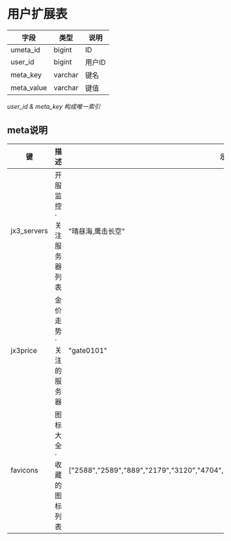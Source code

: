 # 用户扩展表

字段 | 类型 | 说明
---|---|---
umeta_id | bigint | ID
user_id | bigint | 用户ID
meta_key | varchar | 键名
meta_value | varchar | 键值

*user_id & meta_key 构成唯一索引*

## meta说明
键 | 描述 | 示例
---|---|---
jx3_servers | 开服监控·关注服务器列表 | "晴昼海,鹰击长空"
jx3price | 金价走势·关注的服务器 | "gate0101"
favicons | 图标大全·收藏的图标列表 | ["2588","2589","889","2179","3120","4704","10452","2789","3089","10451","8848","316"]
